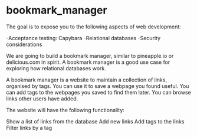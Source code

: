 # bookmark_manager

The goal is to expose you to the following aspects of web development:

-Acceptance testing: Capybara
-Relational databases
-Security considerations


We are going to build a bookmark manager, similar to pineapple.io or delicious.com in spirit. A bookmark manager is a good use case for exploring how relational databases work.

A bookmark manager is a website to maintain a collection of links, organised by tags. You can use it to save a webpage you found useful. You can add tags to the webpages you saved to find them later. You can browse links other users have added.

The website will have the following functionality:

Show a list of links from the database
Add new links
Add tags to the links
Filter links by a tag
